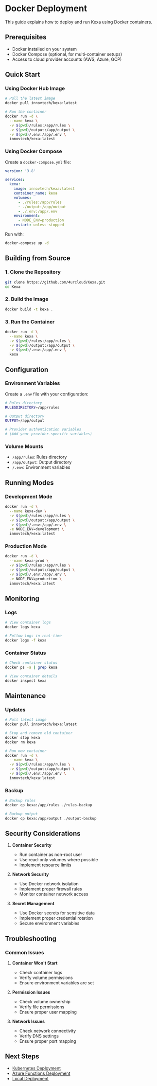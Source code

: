 # Docker Deployment

This guide explains how to deploy and run Kexa using Docker containers.

## Prerequisites

- Docker installed on your system
- Docker Compose (optional, for multi-container setups)
- Access to cloud provider accounts (AWS, Azure, GCP)

## Quick Start

### Using Docker Hub Image

```bash
# Pull the latest image
docker pull innovtech/kexa:latest

# Run the container
docker run -d \
  --name kexa \
  -v $(pwd)/rules:/app/rules \
  -v $(pwd)/output:/app/output \
  -v $(pwd)/.env:/app/.env \
  innovtech/kexa:latest
```

### Using Docker Compose

Create a `docker-compose.yml` file:

```yaml
version: '3.8'

services:
  kexa:
    image: innovtech/kexa:latest
    container_name: kexa
    volumes:
      - ./rules:/app/rules
      - ./output:/app/output
      - ./.env:/app/.env
    environment:
      - NODE_ENV=production
    restart: unless-stopped
```

Run with:

```bash
docker-compose up -d
```

## Building from Source

### 1. Clone the Repository

```bash
git clone https://github.com/4urcloud/Kexa.git
cd Kexa
```

### 2. Build the Image

```bash
docker build -t kexa .
```

### 3. Run the Container

```bash
docker run -d \
  --name kexa \
  -v $(pwd)/rules:/app/rules \
  -v $(pwd)/output:/app/output \
  -v $(pwd)/.env:/app/.env \
  kexa
```

## Configuration

### Environment Variables

Create a `.env` file with your configuration:

```bash
# Rules directory
RULESDIRECTORY=/app/rules

# Output directory
OUTPUT=/app/output

# Provider authentication variables
# (Add your provider-specific variables)
```

### Volume Mounts

- `/app/rules`: Rules directory
- `/app/output`: Output directory
- `/.env`: Environment variables

## Running Modes

### Development Mode

```bash
docker run -d \
  --name kexa-dev \
  -v $(pwd)/rules:/app/rules \
  -v $(pwd)/output:/app/output \
  -v $(pwd)/.env:/app/.env \
  -e NODE_ENV=development \
  innovtech/kexa:latest
```

### Production Mode

```bash
docker run -d \
  --name kexa-prod \
  -v $(pwd)/rules:/app/rules \
  -v $(pwd)/output:/app/output \
  -v $(pwd)/.env:/app/.env \
  -e NODE_ENV=production \
  innovtech/kexa:latest
```

## Monitoring

### Logs

```bash
# View container logs
docker logs kexa

# Follow logs in real-time
docker logs -f kexa
```

### Container Status

```bash
# Check container status
docker ps -a | grep kexa

# View container details
docker inspect kexa
```

## Maintenance

### Updates
```bash
# Pull latest image
docker pull innovtech/kexa:latest

# Stop and remove old container
docker stop kexa
docker rm kexa

# Run new container
docker run -d \
  --name kexa \
  -v $(pwd)/rules:/app/rules \
  -v $(pwd)/output:/app/output \
  -v $(pwd)/.env:/app/.env \
  innovtech/kexa:latest
```

### Backup

```bash
# Backup rules
docker cp kexa:/app/rules ./rules-backup

# Backup output
docker cp kexa:/app/output ./output-backup
```

## Security Considerations

1. **Container Security**
   - Run container as non-root user
   - Use read-only volumes where possible
   - Implement resource limits

2. **Network Security**
   - Use Docker network isolation
   - Implement proper firewall rules
   - Monitor container network access

3. **Secret Management**
   - Use Docker secrets for sensitive data
   - Implement proper credential rotation
   - Secure environment variables

## Troubleshooting

### Common Issues

1. **Container Won't Start**
   - Check container logs
   - Verify volume permissions
   - Ensure environment variables are set

2. **Permission Issues**
   - Check volume ownership
   - Verify file permissions
   - Ensure proper user mapping

3. **Network Issues**
   - Check network connectivity
   - Verify DNS settings
   - Ensure proper port mapping

## Next Steps

- [Kubernetes Deployment](./kubernetes.md)
- [Azure Functions Deployment](./azure-function.md)
- [Local Deployment](./local.md)
